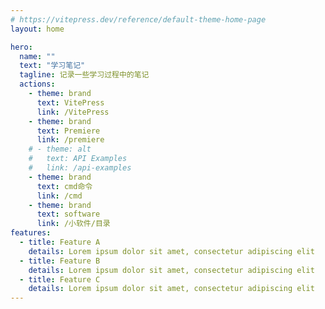 ```yaml
---
# https://vitepress.dev/reference/default-theme-home-page
layout: home

hero:
  name: ""
  text: "学习笔记"
  tagline: 记录一些学习过程中的笔记
  actions:
    - theme: brand
      text: VitePress
      link: /VitePress
    - theme: brand
      text: Premiere
      link: /premiere
    # - theme: alt
    #   text: API Examples
    #   link: /api-examples
    - theme: brand
      text: cmd命令
      link: /cmd
    - theme: brand
      text: software
      link: /小软件/目录
features:
  - title: Feature A
    details: Lorem ipsum dolor sit amet, consectetur adipiscing elit
  - title: Feature B
    details: Lorem ipsum dolor sit amet, consectetur adipiscing elit
  - title: Feature C
    details: Lorem ipsum dolor sit amet, consectetur adipiscing elit
---
```


